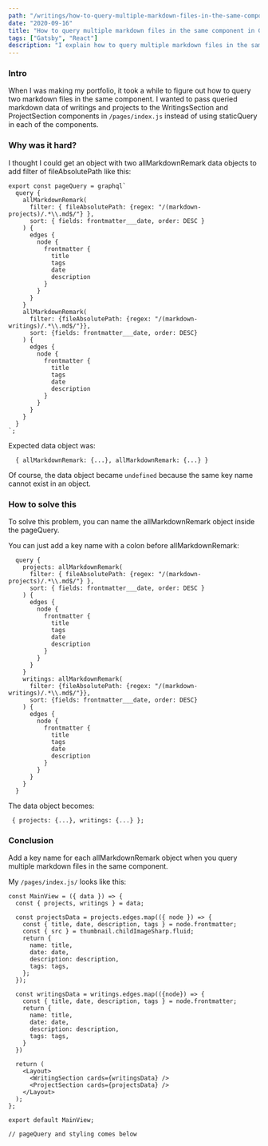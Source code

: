```yaml
---
path: "/writings/how-to-query-multiple-markdown-files-in-the-same-component-in-gatsby"
date: "2020-09-16"
title: "How to query multiple markdown files in the same component in Gatsby"
tags: ["Gatsby", "React"]
description: "I explain how to query multiple markdown files in the same component in Gatsby."
---
```


### Intro
When I was making my portfolio, it took a while to figure out how to query two markdown files in the same component. I wanted to pass queried markdown data of writings and projects to the WritingsSection and ProjectSection components in `/pages/index.js` instead of using staticQuery in each of the components. 

### Why was it hard?
I thought I could get an object with two allMarkdownRemark data objects to add filter of fileAbsolutePath like this:

```
export const pageQuery = graphql`
  query {
    allMarkdownRemark(
      filter: { fileAbsolutePath: {regex: "/(markdown-projects)/.*\\.md$/"} },
      sort: { fields: frontmatter___date, order: DESC }
    ) {
      edges {
        node {
          frontmatter {
            title
            tags
            date
            description
          }
        }
      }
    }
    allMarkdownRemark(
      filter: {fileAbsolutePath: {regex: "/(markdown-writings)/.*\\.md$/"}},
      sort: {fields: frontmatter___date, order: DESC}
    ) {
      edges {
        node {
          frontmatter {
            title
            tags
            date
            description
          }
        }
      }
    }
  }
`;

```

Expected data object was:
```
  { allMarkdownRemark: {...}, allMarkdownRemark: {...} }
```

Of course, the data object became `undefined` because the same key name cannot exist in an object.


### How to solve this
To solve this problem, you can name the allMarkdownRemark object inside the pageQuery.

You can just add a key name with a colon before allMarkdownRemark:
```
  query {
    projects: allMarkdownRemark(
      filter: { fileAbsolutePath: {regex: "/(markdown-projects)/.*\\.md$/"} },
      sort: { fields: frontmatter___date, order: DESC }
    ) {
      edges {
        node {
          frontmatter {
            title
            tags
            date
            description
          }
        }
      }
    }
    writings: allMarkdownRemark(
      filter: {fileAbsolutePath: {regex: "/(markdown-writings)/.*\\.md$/"}},
      sort: {fields: frontmatter___date, order: DESC}
    ) {
      edges {
        node {
          frontmatter {
            title
            tags
            date
            description
          }
        }
      }
    }
  }

```

The data object becomes:
```
 { projects: {...}, writings: {...} };
```


### Conclusion
Add a key name for each allMarkdownRemark object when you query multiple markdown files in the same component.

My `/pages/index.js/` looks like this:
```
const MainView = ({ data }) => {
  const { projects, writings } = data;

  const projectsData = projects.edges.map(({ node }) => {
    const { title, date, description, tags } = node.frontmatter;
    const { src } = thumbnail.childImageSharp.fluid;
    return {
      name: title,
      date: date,
      description: description,
      tags: tags,
    };
  });

  const writingsData = writings.edges.map(({node}) => {
    const { title, date, description, tags } = node.frontmatter;
    return {
      name: title,
      date: date,
      description: description,
      tags: tags,
    }
  })

  return (
    <Layout>
      <WritingSection cards={writingsData} />
      <ProjectSection cards={projectsData} />
    </Layout>
  );
};

export default MainView;

// pageQuery and styling comes below
```